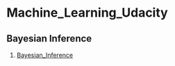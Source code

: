 # Machine_Learning_Udacity

## Bayesian Inference
1. [Bayesian_Inference](MY_Bayesian_Inference.ipynb.ipynb)
